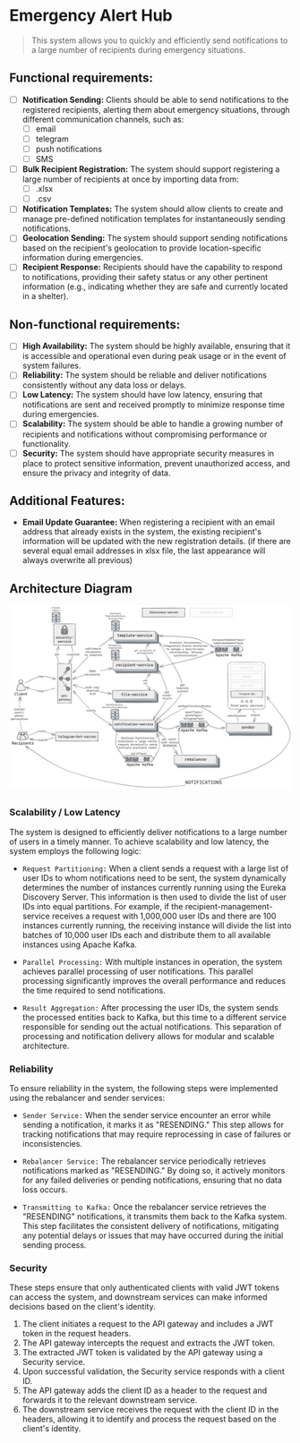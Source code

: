 # Emergency Alert Hub

> This system allows you to quickly and efficiently send notifications to a large number of recipients during emergency
> situations.

## Functional requirements:

- [ ] **Notification Sending:** Clients should be able to send notifications to the registered recipients, alerting them
  about emergency situations, through different communication channels, such as:
    - [ ] email
    - [ ] telegram
    - [ ] push notifications
    - [ ] SMS
- [ ] **Bulk Recipient Registration:** The system should support registering a large number of recipients at once by
  importing data from:
    - [ ] .xlsx
    - [ ] .csv
- [ ] **Notification Templates:**  The system should allow clients to create and manage pre-defined notification
  templates for instantaneously sending notifications.
- [ ] **Geolocation Sending:** The system should support sending notifications based on the recipient's geolocation to
  provide location-specific information during emergencies.
- [ ] **Recipient Response:** Recipients should have the capability to respond to notifications, providing their safety
  status or any other pertinent information (e.g., indicating whether they are safe and currently located in a shelter).

## Non-functional requirements:

- [ ] **High Availability:** The system should be highly available, ensuring that it is accessible and operational even
  during peak usage or in the event of system failures.
- [ ] **Reliability:** The system should be reliable and deliver notifications consistently without any data loss or
  delays.
- [ ] **Low Latency:** The system should have low latency, ensuring that notifications are sent and received promptly to
  minimize response time during emergencies.
- [ ] **Scalability:** The system should be able to handle a growing number of recipients and notifications without
  compromising performance or functionality.
- [ ] **Security:** The system should have appropriate security measures in place to protect sensitive information,
  prevent unauthorized access, and ensure the privacy and integrity of data.

## Additional Features:

- **Email Update Guarantee:** When registering a recipient with an email address that already exists in the system, the
  existing recipient's information will be updated with the new registration details. (if there are several equal email
  addresses in xlsx file, the last appearance will always overwrite all previous)

##

## Architecture Diagram

![](images/system-design-architecture.png)

##

### Scalability / Low Latency

The system is designed to efficiently deliver notifications to a large number of users in a timely manner. To achieve
scalability and low latency, the system employs the following logic:

- `Request Partitioning:` When a client sends a request with a large list of user IDs to whom notifications need to be
  sent, the system dynamically determines the number of instances currently running using the Eureka Discovery Server.
  This information is then used to divide the list of user IDs into equal partitions. For example, if the
  recipient-management-service receives a request with 1,000,000 user IDs and there are 100 instances currently
  running, the receiving instance will divide the list into batches of 10,000 user IDs each and distribute them to all
  available instances using Apache Kafka.

- `Parallel Processing:` With multiple instances in operation, the system achieves parallel processing of user
  notifications. This parallel processing significantly improves the overall performance and reduces the time required
  to send notifications.

- `Result Aggregation:` After processing the user IDs, the system sends the processed entities back to Kafka, but this
  time to a different service responsible for sending out the actual notifications. This separation of processing and
  notification delivery allows for modular and scalable architecture.

### Reliability

To ensure reliability in the system, the following steps were implemented using the rebalancer and sender services:

- `Sender Service:` When the sender service encounter an error while sending a notification, it marks it as "RESENDING."
  This step allows for tracking notifications that may require reprocessing in case of failures or inconsistencies.

- `Rebalancer Service:` The rebalancer service periodically retrieves notifications marked as "RESENDING." By doing so,
  it actively monitors for any failed deliveries or pending notifications, ensuring that no data loss occurs.

- `Transmitting to Kafka:` Once the rebalancer service retrieves the "RESENDING" notifications, it transmits them back
  to the Kafka system. This step facilitates the consistent delivery of notifications, mitigating any potential delays
  or issues that may have occurred during the initial sending process.

### Security

These steps ensure that only authenticated clients with valid JWT tokens can access the system, and downstream services
can make informed decisions based on the client's identity.

1. The client initiates a request to the API gateway and includes a JWT token in the request headers.
2. The API gateway intercepts the request and extracts the JWT token.
3. The extracted JWT token is validated by the API gateway using a Security service.
4. Upon successful validation, the Security service responds with a client ID.
5. The API gateway adds the client ID as a header to the request and forwards it to the relevant downstream service.
6. The downstream service receives the request with the client ID in the headers, allowing it to identify and process
   the request based on the client's identity.
